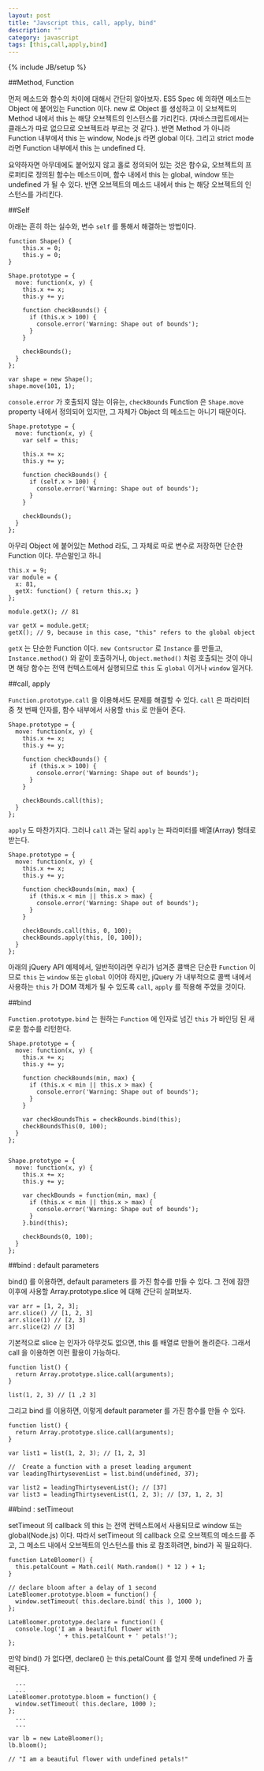 ```yaml
---
layout: post
title: "Javscript this, call, apply, bind"
description: ""
category: javascript
tags: [this,call,apply,bind]
---
```

{% include JB/setup %}

##Method, Function

먼저 메소드와 함수의 차이에 대해서 간단히 알아보자. ES5 Spec 에 의하면 메소드는 Object 에 붙어있는 Function 이다. new 로 Object 를 생성하고 이 오브젝트의 Method 내에서 this 는 해당 오브젝트의 인스턴스를 가리킨다. (자바스크립트에서는 클래스가 따로 없으므로 오브젝트라 부르는 것 같다.). 반면 Method 가 아니라 Function 내부에서 this 는 window, Node.js 라면 global 이다. 그리고 strict mode 라면 Function 내부에서 this 는 undefined 다.

요약하자면 아무데에도 붙어있지 않고 홀로 정의되어 있는 것은 함수요, 오브젝트의 프로퍼티로 정의된 함수는 메소드이며,  함수 내에서 this 는 global, window 또는 undefined 가 될 수 있다. 반면 오브젝트의 메소드 내에서 this 는 해당 오브젝트의 인스턴스를 가리킨다. 

##Self

아래는 흔히 하는 실수와, 변수 `self` 를 통해서 해결하는 방법이다.

    function Shape() {
        this.x = 0;
        this.y = 0;
    }

    Shape.prototype = {
      move: function(x, y) {
        this.x += x;
        this.y += y;
        
        function checkBounds() {
          if (this.x > 100) {
            console.error('Warning: Shape out of bounds');
          }
        }
    
        checkBounds();
      }
    };
    
    var shape = new Shape();
    shape.move(101, 1);


`console.error` 가 호출되지 않는 이유는, `checkBounds` Function 은 `Shape.move` property 내에서 정의되어 있지만, 그 자체가 Object 의 메소드는 아니기 때문이다.


    Shape.prototype = {
      move: function(x, y) {
        var self = this;
    
        this.x += x;
        this.y += y;
        
        function checkBounds() {
          if (self.x > 100) {
            console.error('Warning: Shape out of bounds');
          }
        }
    
        checkBounds();
      }
    };


아무리 Object 에 붙어있는 Method 라도, 그 자체로 따로 변수로 저장하면 단순한 Function 이다. 무슨말인고 하니

    this.x = 9; 
    var module = {
      x: 81,
      getX: function() { return this.x; }
    };
    
    module.getX(); // 81
    
    var getX = module.getX;
    getX(); // 9, because in this case, "this" refers to the global object


`getX` 는 단순한 Function 이다. `new Contsructor` 로 `Instance` 를 만들고, `Instance.method()` 와 같이 호출하거나, `Object.method()` 처럼 호출되는 것이 아니면 해당 함수는 전역 컨텍스트에서 실행되므로 `this` 도 `global` 이거나 `window` 일거다. 

##call, apply

`Function.prototype.call` 을 이용해서도 문제를 해결할 수 있다. `call` 은 파라미터 중 첫 번째 인자를, 함수 내부에서 사용할 `this` 로 만들어 준다.

    Shape.prototype = {
      move: function(x, y) {
        this.x += x;
        this.y += y;
    
        function checkBounds() {
          if (this.x > 100) {
            console.error('Warning: Shape out of bounds');
          }
        }
    
        checkBounds.call(this);
      }
    };
    
`apply` 도 마찬가지다. 그러나 `call` 과는 달리 `apply` 는 파라미터를 배열(Array) 형태로 받는다.    

    Shape.prototype = {
      move: function(x, y) {
        this.x += x;
        this.y += y;
    
        function checkBounds(min, max) {
          if (this.x < min || this.x > max) {
            console.error('Warning: Shape out of bounds');
          }
        }
    
        checkBounds.call(this, 0, 100);
        checkBounds.apply(this, [0, 100]);
      }
    };

아래의 jQuery API 예제에서, 일반적이라면 우리가 넘겨준 콜백은 단순한 `Function` 이므로 `this` 는 `window` 또는 `global` 이어야 하지만, 
jQuery 가 내부적으로 콜백 내에서 사용하는 `this` 가 DOM 객체가 될 수 있도록 `call`, `apply` 를 적용해 주었을 것이다.

##bind

`Function.prototype.bind` 는 원하는 `Function` 에 인자로 넘긴 `this` 가 바인딩 된 새로운 함수를 리턴한다.

    Shape.prototype = {
      move: function(x, y) {
        this.x += x;
        this.y += y;
    
        function checkBounds(min, max) {
          if (this.x < min || this.x > max) {
            console.error('Warning: Shape out of bounds');
          }
        }
    
        var checkBoundsThis = checkBounds.bind(this);
        checkBoundsThis(0, 100);
      }
    };
    
    
    Shape.prototype = {
      move: function(x, y) {
        this.x += x;
        this.y += y;
    
        var checkBounds = function(min, max) {
          if (this.x < min || this.x > max) {
            console.error('Warning: Shape out of bounds');
          }
        }.bind(this);
    
        checkBounds(0, 100);
      }
    };
    
##bind : default parameters

bind() 를 이용하면, default parameters 를 가진 함수를 만들 수 있다. 그 전에 잠깐 이후에 사용할 Array.prototype.slice 에 대해 간단히 살펴보자.

    var arr = [1, 2, 3];
    arr.slice() // [1, 2, 3]
    arr.slice(1) // [2, 3]
    arr.slice(2) // [3]
    
기본적으로 slice 는 인자가 아무것도 없으면, this 를 배열로 만들어 돌려준다. 그래서 call 을 이용하면 이런 활용이 가능하다.

    function list() {
      return Array.prototype.slice.call(arguments);
    }

    list(1, 2, 3) // [1 ,2 3]
    
그리고 bind 를 이용하면, 이렇게 default parameter 를 가진 함수를 만들 수 있다.

    function list() {
      return Array.prototype.slice.call(arguments);
    }
    
    var list1 = list(1, 2, 3); // [1, 2, 3]
    
    //  Create a function with a preset leading argument
    var leadingThirtysevenList = list.bind(undefined, 37);
    
    var list2 = leadingThirtysevenList(); // [37]
    var list3 = leadingThirtysevenList(1, 2, 3); // [37, 1, 2, 3]    
    
##bind : setTimeout

setTimeout 의 callback 의 this 는 전역 컨텍스트에서 사용되므로 window 또는 global(Node.js) 이다. 따라서 setTimeout 의 callback 으로 오브젝트의 메소드를 주고, 그 메소드 내에서 오브젝트의 인스턴스를 this 로 참조하려면, bind가 꼭 필요하다.

    function LateBloomer() {
      this.petalCount = Math.ceil( Math.random() * 12 ) + 1;
    }
    
    // declare bloom after a delay of 1 second
    LateBloomer.prototype.bloom = function() {
      window.setTimeout( this.declare.bind( this ), 1000 );
    };
    
    LateBloomer.prototype.declare = function() {
      console.log('I am a beautiful flower with 
                  ' + this.petalCount + ' petals!');
    };
    
만약 bind() 가 없다면, declare() 는 this.petalCount 를 얻지 못해 undefined 가 출력된다.

      ...
      ...
    LateBloomer.prototype.bloom = function() {
      window.setTimeout( this.declare, 1000 );
    };
      ...
      ...
    
    var lb = new LateBloomer();
    lb.bloom();
    
    // "I am a beautiful flower with undefined petals!"    
